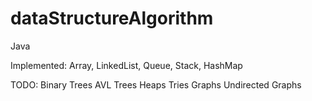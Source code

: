 # dataStructureAlgorithm
Java

Implemented:
Array, LinkedList, Queue, Stack, HashMap

TODO:
Binary Trees
AVL Trees
Heaps
Tries
Graphs
Undirected Graphs
